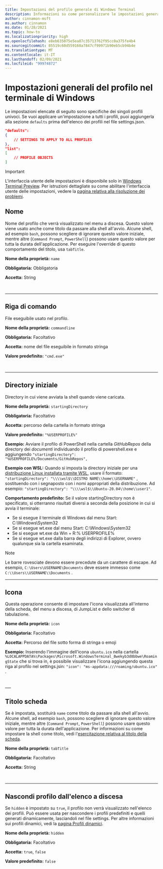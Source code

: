 ```yaml
---
title: Impostazioni del profilo generale di Windows Terminal
description: Informazioni su come personalizzare le impostazioni generali del profilo nel terminale di Windows.
author: cinnamon-msft
ms.author: cinnamon
ms.date: 01/28/2021
ms.topic: how-to
ms.localizationpriority: high
ms.openlocfilehash: e8eb635075e5ea87c35713762f95cc0a375fe4b4
ms.sourcegitcommit: 85519c60d559160a7847cf99971b90eb5cb94b4e
ms.translationtype: MT
ms.contentlocale: it-IT
ms.lasthandoff: 02/09/2021
ms.locfileid: "99974872"
---
```

# <a name="general-profile-settings-in-windows-terminal"></a>Impostazioni generali del profilo nel terminale di Windows

Le impostazioni elencate di seguito sono specifiche dei singoli profili univoci. Se vuoi applicare un'impostazione a tutti i profili, puoi aggiungerla alla sezione `defaults` prima dell'elenco dei profili nel file settings.json.

```json
"defaults":
{
    // SETTINGS TO APPLY TO ALL PROFILES
},
"list":
[
    // PROFILE OBJECTS
]
```

> [!IMPORTANT]
> L'interfaccia utente delle impostazioni è disponibile solo in [Windows Terminal Preview](https://aka.ms/terminal-preview). Per istruzioni dettagliate su come abilitare l'interfaccia utente delle impostazioni, vedere la [pagina relativa alla risoluzione dei problemi](./../troubleshooting.md#open-the-settings-ui).

## <a name="name"></a>Nome

Nome del profilo che verrà visualizzato nel menu a discesa. Questo valore viene usato anche come titolo da passare alla shell all'avvio. Alcune shell, ad esempio `bash`, possono scegliere di ignorare questo valore iniziale, mentre altre (`Command Prompt`, `PowerShell`) possono usare questo valore per tutta la durata dell'applicazione. Per eseguire l'override di questo comportamento del titolo, usa `tabTitle`.

**Nome della proprietà:** `name`

**Obbligatoria:** Obbligatoria

**Accetta:** String

<br />

___

## <a name="command-line"></a>Riga di comando

File eseguibile usato nel profilo.

**Nome della proprietà:** `commandline`

**Obbligatoria:** Facoltativo

**Accetta:** nome del file eseguibile in formato stringa

**Valore predefinito:** `"cmd.exe"`

<br />

___

## <a name="starting-directory"></a>Directory iniziale

Directory in cui viene avviata la shell quando viene caricata.

**Nome della proprietà:** `startingDirectory`

**Obbligatoria:** Facoltativo

**Accetta:** percorso della cartella in formato stringa

**Valore predefinito:** `"%USERPROFILE%"`

**Esempio:** Avviare il profilo di PowerShell nella cartella *GitHubRepos* della directory dei *documenti* individuando il profilo di powershell.exe e aggiungendo `"startingDirectory": "%USERPROFILE%/Documents/GitHubRepos",`

**Esempio con WSL:** Quando si imposta la directory iniziale per una [distribuzione Linux installata tramite WSL](https://docs.microsoft.com/windows/wsl/install-win10), usare il formato: `"startingDirectory": "\\\\wsl$\\DISTRO NAME\\home\\USERNAME"` , sostituendo con i segnaposto con i nomi appropriati della distribuzione. Ad esempio: `"startingDirectory": "\\\\wsl$\\Ubuntu-20.04\\home\\user1"`.

**Comportamento predefinito:** Se il valore startingDirectory non è specificato, si otterranno risultati diversi a seconda della posizione in cui si avvia il terminale:
- Se si esegue il terminale di Windows dal menu Start: C:\Windows\System32
- Se si esegue wt.exe dal menu Start: C:\Windows\System32
- Se si esegue wt.exe da Win + R:% USERPROFILE%
- Se si esegue wt.exe dalla barra degli indirizzi di Explorer, ovvero qualunque sia la cartella esaminata.

> [!NOTE]
> Le barre rovesciate devono essere precedute da un carattere di escape. Ad esempio, `C:\Users\USERNAME\Documents` deve essere immesso come `C:\\Users\\USERNAME\\Documents` .

___

## <a name="icon"></a>Icona

Questa operazione consente di impostare l'icona visualizzata all'interno della scheda, del menu a discesa, di JumpList e dello switcher di tabulazione.

**Nome della proprietà:** `icon`

**Obbligatoria:** Facoltativo

**Accetta:** Percorso del file sotto forma di stringa o emoji

**Esempio:**  Inserendo l'immagine dell'icona `ubuntu.ico` nella cartella `%LOCALAPPDATA%\Packages\Microsoft.WindowsTerminal_8wekyb3d8bbwe\RoamingState` che si trova in, è possibile visualizzare l'icona aggiungendo questa riga al profilo nel settings.jsin: `"icon": "ms-appdata:///roaming/ubuntu.ico"` .

<br>
___

## <a name="tab-title"></a>Titolo scheda

Se è impostata, sostituirà `name` come titolo da passare alla shell all'avvio. Alcune shell, ad esempio `bash`, possono scegliere di ignorare questo valore iniziale, mentre altre (`Command Prompt`, `PowerShell`) possono usare questo valore per tutta la durata dell'applicazione. Per informazioni su come impostare la shell come titolo, vedi l'[esercitazione relativa al titolo della scheda](./../tutorials/tab-title.md).

**Nome della proprietà:** `tabTitle`

**Obbligatoria:** Facoltativo

**Accetta:** String

<br />

___

## <a name="hide-profile-from-dropdown"></a>Nascondi profilo dall'elenco a discesa

Se `hidden` è impostato su `true`, il profilo non verrà visualizzato nell'elenco dei profili. Può essere usata per nascondere i profili predefiniti e quelli generati dinamicamente, lasciandoli nel file settings. Per altre informazioni sui profili dinamici, vedi la [pagina Profili dinamici](./../dynamic-profiles.md).

**Nome della proprietà:** `hidden`

**Obbligatoria:** Facoltativo

**Accetta:** `true`, `false`

**Valore predefinito:** `false`
